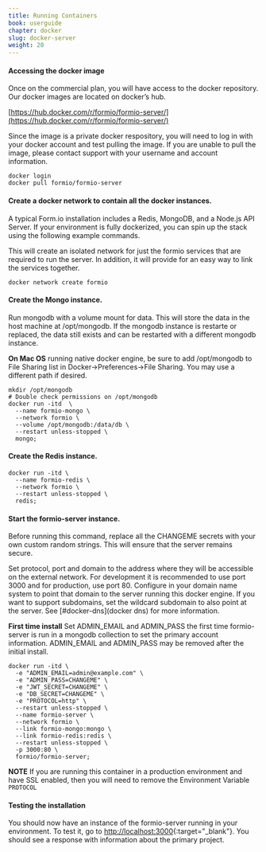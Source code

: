 ```yaml
---
title: Running Containers
book: userguide
chapter: docker
slug: docker-server
weight: 20
---
```

#### Accessing the docker image
Once on the commercial plan, you will have access to the docker repository. Our docker images are located on docker’s hub.

[https://hub.docker.com/r/formio/formio-server/](https://hub.docker.com/r/formio/formio-server/)

Since the image is a private docker respository, you will need to log in with your docker account and test pulling the image. If you are unable to pull the image, please contact support with your username and account information.

    docker login
    docker pull formio/formio-server

#### Create a docker network to contain all the docker instances.
A typical Form.io installation includes a Redis, MongoDB, and a Node.js API Server. If your environment is fully dockerized, you can spin up the stack using the following example commands.

This will create an isolated network for just the formio services that are required to run the server. In addition, it will provide for an easy way to link the services together.

    docker network create formio

#### Create the Mongo instance.
Run mongodb with a volume mount for data. This will store the data in the host machine at /opt/mongodb. If the mongodb instance is restarte or replaced, the data still exists and can be restarted with a different mongodb instance.

**On Mac OS** running native docker engine, be sure to add /opt/mongodb to File Sharing list in Docker->Preferences->File Sharing. You may use a different path if desired.

    mkdir /opt/mongodb
    # Double check permissions on /opt/mongodb
    docker run -itd  \
      --name formio-mongo \
      --network formio \
      --volume /opt/mongodb:/data/db \
      --restart unless-stopped \
      mongo;

#### Create the Redis instance.

    docker run -itd \
      --name formio-redis \
      --network formio \
      --restart unless-stopped \
      redis;

#### Start the formio-server instance.
Before running this command, replace all the CHANGEME secrets with your own custom random strings. This will ensure that the server remains secure.

Set protocol, port and domain to the address where they will be accessible on the external network. For development it is recommended to use port 3000 and for production, use port 80. Configure in your domain name system to point that domain to the server running this docker engine. If you want to support subdomains, set the wildcard subdomain to also point at the server. See [#docker-dns](docker dns) for more information.

**First time install**
Set ADMIN_EMAIL and ADMIN_PASS the first time formio-server is run in a mongodb collection to set the primary account information.
ADMIN_EMAIL and ADMIN_PASS may be removed after the initial install.

    docker run -itd \
      -e "ADMIN_EMAIL=admin@example.com" \
      -e "ADMIN_PASS=CHANGEME" \
      -e "JWT_SECRET=CHANGEME" \
      -e "DB_SECRET=CHANGEME" \
      -e "PROTOCOL=http" \
      --restart unless-stopped \
      --name formio-server \
      --network formio \
      --link formio-mongo:mongo \
      --link formio-redis:redis \
      --restart unless-stopped \
      -p 3000:80 \
      formio/formio-server;

**NOTE**
If you are running this container in a production environment and have SSL enabled, then you will need to remove the Environment Variable ```PROTOCOL```

#### Testing the installation
You should now have an instance of the formio-server running in your environment. To test it, go to [http://localhost:3000](http://localhost:3000){:target="_blank"}. You should see a response with information about the primary project.
